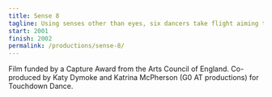 ```yaml
---
title: Sense 8
tagline: Using senses other than eyes, six dancers take flight aiming to bring the separate closer.
start: 2001
finish: 2002
permalink: /productions/sense-8/
---
```


Film funded by a Capture Award from the Arts Council of England. Co-produced by Katy Dymoke and Katrina McPherson (G0 AT productions) for Touchdown Dance.
